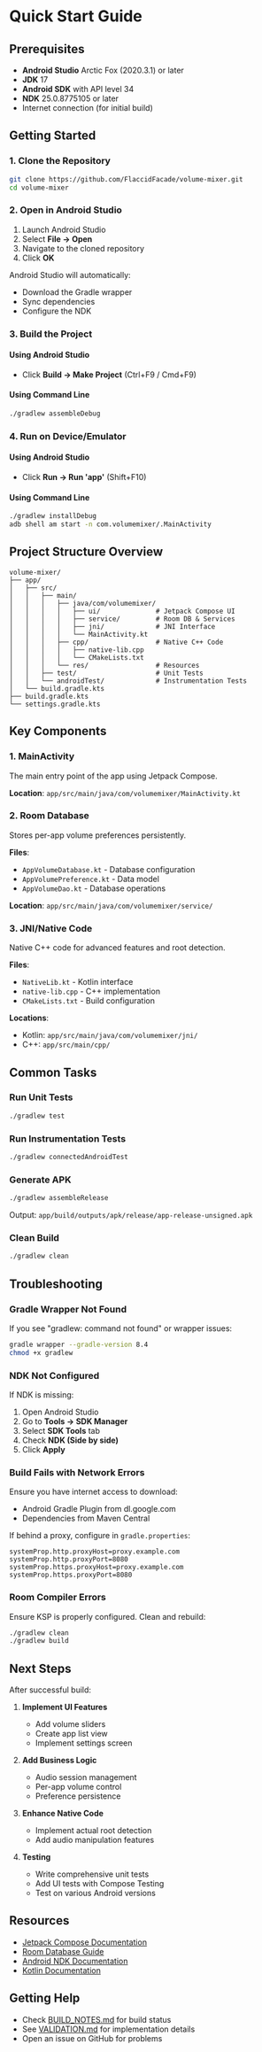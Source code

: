 # Quick Start Guide

## Prerequisites

- **Android Studio** Arctic Fox (2020.3.1) or later
- **JDK** 17
- **Android SDK** with API level 34
- **NDK** 25.0.8775105 or later
- Internet connection (for initial build)

## Getting Started

### 1. Clone the Repository

```bash
git clone https://github.com/FlaccidFacade/volume-mixer.git
cd volume-mixer
```

### 2. Open in Android Studio

1. Launch Android Studio
2. Select **File → Open**
3. Navigate to the cloned repository
4. Click **OK**

Android Studio will automatically:
- Download the Gradle wrapper
- Sync dependencies
- Configure the NDK

### 3. Build the Project

#### Using Android Studio
- Click **Build → Make Project** (Ctrl+F9 / Cmd+F9)

#### Using Command Line
```bash
./gradlew assembleDebug
```

### 4. Run on Device/Emulator

#### Using Android Studio
- Click **Run → Run 'app'** (Shift+F10)

#### Using Command Line
```bash
./gradlew installDebug
adb shell am start -n com.volumemixer/.MainActivity
```

## Project Structure Overview

```
volume-mixer/
├── app/
│   ├── src/
│   │   ├── main/
│   │   │   ├── java/com/volumemixer/
│   │   │   │   ├── ui/              # Jetpack Compose UI
│   │   │   │   ├── service/         # Room DB & Services
│   │   │   │   ├── jni/             # JNI Interface
│   │   │   │   └── MainActivity.kt
│   │   │   ├── cpp/                 # Native C++ Code
│   │   │   │   ├── native-lib.cpp
│   │   │   │   └── CMakeLists.txt
│   │   │   └── res/                 # Resources
│   │   ├── test/                    # Unit Tests
│   │   └── androidTest/             # Instrumentation Tests
│   └── build.gradle.kts
├── build.gradle.kts
└── settings.gradle.kts
```

## Key Components

### 1. MainActivity
The main entry point of the app using Jetpack Compose.

**Location**: `app/src/main/java/com/volumemixer/MainActivity.kt`

### 2. Room Database
Stores per-app volume preferences persistently.

**Files**:
- `AppVolumeDatabase.kt` - Database configuration
- `AppVolumePreference.kt` - Data model
- `AppVolumeDao.kt` - Database operations

**Location**: `app/src/main/java/com/volumemixer/service/`

### 3. JNI/Native Code
Native C++ code for advanced features and root detection.

**Files**:
- `NativeLib.kt` - Kotlin interface
- `native-lib.cpp` - C++ implementation
- `CMakeLists.txt` - Build configuration

**Locations**:
- Kotlin: `app/src/main/java/com/volumemixer/jni/`
- C++: `app/src/main/cpp/`

## Common Tasks

### Run Unit Tests

```bash
./gradlew test
```

### Run Instrumentation Tests

```bash
./gradlew connectedAndroidTest
```

### Generate APK

```bash
./gradlew assembleRelease
```

Output: `app/build/outputs/apk/release/app-release-unsigned.apk`

### Clean Build

```bash
./gradlew clean
```

## Troubleshooting

### Gradle Wrapper Not Found

If you see "gradlew: command not found" or wrapper issues:

```bash
gradle wrapper --gradle-version 8.4
chmod +x gradlew
```

### NDK Not Configured

If NDK is missing:
1. Open Android Studio
2. Go to **Tools → SDK Manager**
3. Select **SDK Tools** tab
4. Check **NDK (Side by side)**
5. Click **Apply**

### Build Fails with Network Errors

Ensure you have internet access to download:
- Android Gradle Plugin from dl.google.com
- Dependencies from Maven Central

If behind a proxy, configure in `gradle.properties`:
```properties
systemProp.http.proxyHost=proxy.example.com
systemProp.http.proxyPort=8080
systemProp.https.proxyHost=proxy.example.com
systemProp.https.proxyPort=8080
```

### Room Compiler Errors

Ensure KSP is properly configured. Clean and rebuild:
```bash
./gradlew clean
./gradlew build
```

## Next Steps

After successful build:

1. **Implement UI Features**
   - Add volume sliders
   - Create app list view
   - Implement settings screen

2. **Add Business Logic**
   - Audio session management
   - Per-app volume control
   - Preference persistence

3. **Enhance Native Code**
   - Implement actual root detection
   - Add audio manipulation features

4. **Testing**
   - Write comprehensive unit tests
   - Add UI tests with Compose Testing
   - Test on various Android versions

## Resources

- [Jetpack Compose Documentation](https://developer.android.com/jetpack/compose)
- [Room Database Guide](https://developer.android.com/training/data-storage/room)
- [Android NDK Documentation](https://developer.android.com/ndk)
- [Kotlin Documentation](https://kotlinlang.org/docs/home.html)

## Getting Help

- Check [BUILD_NOTES.md](BUILD_NOTES.md) for build status
- See [VALIDATION.md](VALIDATION.md) for implementation details
- Open an issue on GitHub for problems
